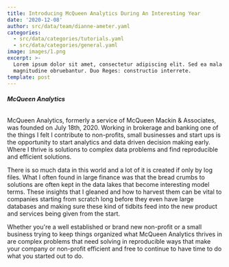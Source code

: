 ```yaml
---
title: Introducing McQueen Analytics During An Interesting Year
date: '2020-12-08'
author: src/data/team/dianne-ameter.yaml
categories:
  - src/data/categories/tutorials.yaml
  - src/data/categories/general.yaml
image: images/1.png
excerpt: >-
  Lorem ipsum dolor sit amet, consectetur adipiscing elit. Sed ea mala virtuti
  magnitudine obruebantur. Duo Reges: constructio interrete.
template: post
---
```

###### **McQueen Analytics**

McQueen Analytics, formerly a service of McQueen Mackin & Associates, was founded on July 18th, 2020.  Working in brokerage and banking one of the things I felt I contribute to non-profits, small businesses and start ups is the opportunity to start analytics and data driven decision making early.  Where I thrive is solutions to complex data problems and find reproducible and efficient solutions.  
  
There is so much data in this world and a lot of it is created if only by log files.  What I often found in large finance was that the bread crumbs to solutions are often kept in the data lakes that become interesting model terms.  These insights that I gleaned and how to harvest them can be vital to companies starting from scratch long before they even have large databases and making sure these kind of tidbits feed into the new product and services being given from the start.  
  
Whether you're a well established or brand new non-profit or a small business trying to keep things organized what McQueen Analytics thrives in are complex problems that need solving in reproducible ways that make your company or non-profit efficient and free to continue to have time to do what you started out to do.  